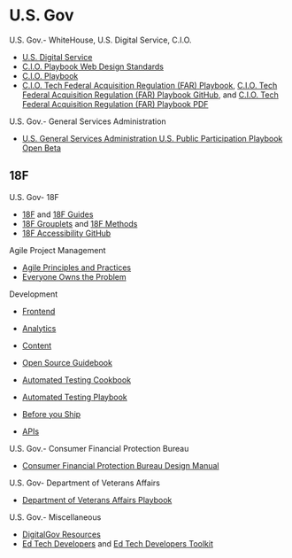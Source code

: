 # U.S. Gov

U.S. Gov.- WhiteHouse, U.S. Digital Service, C.I.O.
* [U.S. Digital Service](http://www.whitehouse.gov/digital/united-states-digital-service)
* [C.I.O. Playbook Web Design Standards](https://playbook.cio.gov/designstandards) 
* [C.I.O. Playbook](http://playbook.cio.gov) 
* [C.I.O. Tech Federal Acquisition Regulation (FAR) Playbook](https://playbook.cio.gov/techfar), [C.I.O. Tech Federal Acquisition Regulation (FAR) Playbook GitHub](https://github.com/WhiteHouse/playbook/blob/gh-pages/_includes/techfar-online.md), and [C.I.O. Tech Federal Acquisition Regulation (FAR) Playbook PDF](https://playbook.cio.gov/assets/TechFAR%20Handbook_2014-08-07.pdf)

U.S. Gov.- General Services Administration
* [U.S. General Services Administration U.S. Public Participation Playbook Open Beta](https://participation.usa.gov) 

## 18F

U.S. Gov- 18F
* [18F](https://18f.gsa.gov) and [18F Guides](https://pages.18f.gov/guides)
* [18F Grouplets](https://pages.18f.gov/grouplet-playbook) and [18F Methods](https://methods.18f.gov)
* [18F Accessibility GitHub](https://pages.18f.gov/accessibility)

Agile Project Management
* [Agile Principles and Practices](https://pages.18f.gov/agile)
* [Everyone Owns the Problem](https://pages.18f.gov/agile/2-everyone.html)

Development
* [Frontend](https://pages.18f.gov/frontend)
* [Analytics](https://github.com/18F/analytics-standards)
* [Content](https://pages.18f.gov/content-guide)

* [Open Source Guidebook](https://pages.18f.gov/open-source-guide)
* [Automated Testing Cookbook](https://pages.18f.gov/testing-cookbook)
* [Automated Testing Playbook](https://pages.18f.gov/automated-testing-playbook)
* [Before you Ship](https://pages.18f.gov/before-you-ship)
* [APIs](https://github.com/18f/api-standards)

U.S. Gov.- Consumer Financial Protection Bureau
* [Consumer Financial Protection Bureau Design Manual](https://cfpb.github.io/design-manual)

U.S. Gov- Department of Veterans Affairs
* [Department of Veterans Affairs Playbook](https://www.vets.gov/playbook)

U.S. Gov.- Miscellaneous
* [DigitalGov Resources](http://www.digitalgov.gov/resources)  
* [Ed Tech Developers](http://tech.ed.gov/developers) and [Ed Tech Developers Toolkit](http://tech.ed.gov/files/2015/04/Developer-Toolkit.pdf)
